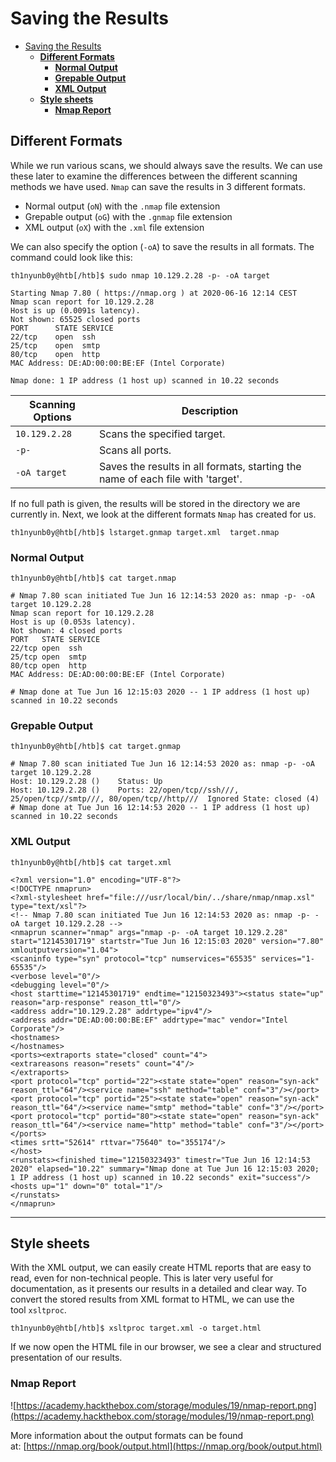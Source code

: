 # Saving the Results
- [Saving the Results](#saving-the-results)
  - [**Different Formats**](#different-formats)
    - [**Normal Output**](#normal-output)
    - [**Grepable Output**](#grepable-output)
    - [**XML Output**](#xml-output)
  - [**Style sheets**](#style-sheets)
    - [**Nmap Report**](#nmap-report)

## **Different Formats**

While we run various scans, we should always save the results. We can use these later to examine the differences between the different scanning methods we have used. `Nmap` can save the results in 3 different formats.

- Normal output (`oN`) with the `.nmap` file extension
- Grepable output (`oG`) with the `.gnmap` file extension
- XML output (`oX`) with the `.xml` file extension

We can also specify the option (`-oA`) to save the results in all formats. The command could look like this:

```
th1nyunb0y@htb[/htb]$ sudo nmap 10.129.2.28 -p- -oA target

Starting Nmap 7.80 ( https://nmap.org ) at 2020-06-16 12:14 CEST
Nmap scan report for 10.129.2.28
Host is up (0.0091s latency).
Not shown: 65525 closed ports
PORT      STATE SERVICE
22/tcp    open  ssh
25/tcp    open  smtp
80/tcp    open  http
MAC Address: DE:AD:00:00:BE:EF (Intel Corporate)

Nmap done: 1 IP address (1 host up) scanned in 10.22 seconds
```

| **Scanning Options** | **Description** |
| --- | --- |
| `10.129.2.28` | Scans the specified target. |
| `-p-` | Scans all ports. |
| `-oA target` | Saves the results in all formats, starting the name of each file with 'target'. |

If no full path is given, the results will be stored in the directory we are currently in. Next, we look at the different formats `Nmap` has created for us.

```
th1nyunb0y@htb[/htb]$ lstarget.gnmap target.xml  target.nmap
```

### **Normal Output**

```
th1nyunb0y@htb[/htb]$ cat target.nmap

# Nmap 7.80 scan initiated Tue Jun 16 12:14:53 2020 as: nmap -p- -oA target 10.129.2.28
Nmap scan report for 10.129.2.28
Host is up (0.053s latency).
Not shown: 4 closed ports
PORT   STATE SERVICE
22/tcp open  ssh
25/tcp open  smtp
80/tcp open  http
MAC Address: DE:AD:00:00:BE:EF (Intel Corporate)

# Nmap done at Tue Jun 16 12:15:03 2020 -- 1 IP address (1 host up) scanned in 10.22 seconds
```

### **Grepable Output**

```
th1nyunb0y@htb[/htb]$ cat target.gnmap

# Nmap 7.80 scan initiated Tue Jun 16 12:14:53 2020 as: nmap -p- -oA target 10.129.2.28
Host: 10.129.2.28 ()	Status: Up
Host: 10.129.2.28 ()	Ports: 22/open/tcp//ssh///, 25/open/tcp//smtp///, 80/open/tcp//http///	Ignored State: closed (4)
# Nmap done at Tue Jun 16 12:14:53 2020 -- 1 IP address (1 host up) scanned in 10.22 seconds
```

### **XML Output**

```
th1nyunb0y@htb[/htb]$ cat target.xml

<?xml version="1.0" encoding="UTF-8"?>
<!DOCTYPE nmaprun>
<?xml-stylesheet href="file:///usr/local/bin/../share/nmap/nmap.xsl" type="text/xsl"?>
<!-- Nmap 7.80 scan initiated Tue Jun 16 12:14:53 2020 as: nmap -p- -oA target 10.129.2.28 -->
<nmaprun scanner="nmap" args="nmap -p- -oA target 10.129.2.28" start="12145301719" startstr="Tue Jun 16 12:15:03 2020" version="7.80" xmloutputversion="1.04">
<scaninfo type="syn" protocol="tcp" numservices="65535" services="1-65535"/>
<verbose level="0"/>
<debugging level="0"/>
<host starttime="12145301719" endtime="12150323493"><status state="up" reason="arp-response" reason_ttl="0"/>
<address addr="10.129.2.28" addrtype="ipv4"/>
<address addr="DE:AD:00:00:BE:EF" addrtype="mac" vendor="Intel Corporate"/>
<hostnames>
</hostnames>
<ports><extraports state="closed" count="4">
<extrareasons reason="resets" count="4"/>
</extraports>
<port protocol="tcp" portid="22"><state state="open" reason="syn-ack" reason_ttl="64"/><service name="ssh" method="table" conf="3"/></port>
<port protocol="tcp" portid="25"><state state="open" reason="syn-ack" reason_ttl="64"/><service name="smtp" method="table" conf="3"/></port>
<port protocol="tcp" portid="80"><state state="open" reason="syn-ack" reason_ttl="64"/><service name="http" method="table" conf="3"/></port>
</ports>
<times srtt="52614" rttvar="75640" to="355174"/>
</host>
<runstats><finished time="12150323493" timestr="Tue Jun 16 12:14:53 2020" elapsed="10.22" summary="Nmap done at Tue Jun 16 12:15:03 2020; 1 IP address (1 host up) scanned in 10.22 seconds" exit="success"/><hosts up="1" down="0" total="1"/>
</runstats>
</nmaprun>
```

---

## **Style sheets**

With the XML output, we can easily create HTML reports that are easy to read, even for non-technical people. This is later very useful for documentation, as it presents our results in a detailed and clear way. To convert the stored results from XML format to HTML, we can use the tool `xsltproc`.

```
th1nyunb0y@htb[/htb]$ xsltproc target.xml -o target.html
```

If we now open the HTML file in our browser, we see a clear and structured presentation of our results.

### **Nmap Report**

![https://academy.hackthebox.com/storage/modules/19/nmap-report.png](https://academy.hackthebox.com/storage/modules/19/nmap-report.png)

More information about the output formats can be found at: [https://nmap.org/book/output.html](https://nmap.org/book/output.html)